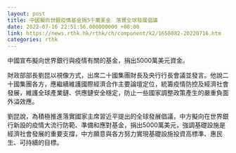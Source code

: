 ```yaml
---
layout: post
title: 中國擬向世銀疫情基金捐5千萬美金　落實全球發展倡議
date: 2022-07-16 22:51:56.000000000 +08:00
link: https://news.rthk.hk/rthk/ch/component/k2/1658082-20220716.htm
categories: rthk
---
```


中國宣布擬向世界銀行與疫情有關的基金，捐出5000萬美元資金。

財政部部長劉昆以視像方式，出席二十國集團財長及央行行長會議並發言。他說二十國集團各方，應繼續維護國際經濟合作主要論壇定位，統籌疫情防控及經濟社會發展，維護全球產業鏈、供應鏈安全穩定，防止一些國家調整政策產生的嚴重負面外溢效應。

劉昆說，為積極推進落實國家主席習近平提出的全球發展倡議，中方擬向在世界銀行新設的疫情大流行防範、準備和應對基金，捐出5000萬美元，強調基礎設施是經濟社會發展的重要支撐，中方願意與各方努力實現基礎設施投資高標準、惠民生、可持續的目標。
